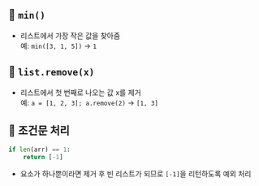 ## 🔹 `min()`
- 리스트에서 가장 작은 값을 찾아줌  
  예: `min([3, 1, 5])` → `1`

## 🔹 `list.remove(x)`
- 리스트에서 첫 번째로 나오는 값 x를 제거  
  예: `a = [1, 2, 3]; a.remove(2)` → `[1, 3]`

## 🔹 조건문 처리
```python
if len(arr) == 1:
    return [-1]
```
- 요소가 하나뿐이라면 제거 후 빈 리스트가 되므로 `[-1]`을 리턴하도록 예외 처리
